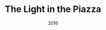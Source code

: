 ---
layout: productions
title: The Light in the Piazza
date: 2016
featured_image:
image_credit:
image_alt:
image_caption:
category:
Theatre: Theatre Jacksonville
Venue: Little Theatre
cast:
crew:
- Director: Michael Lipp
external_links:
---